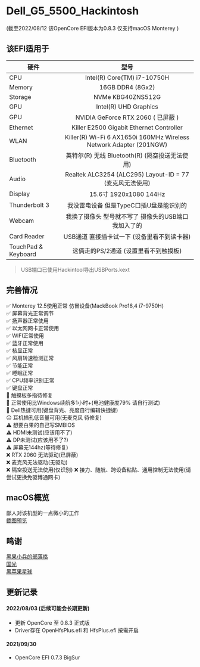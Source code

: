 # Dell_G5_5500_Hackintosh  

(截至2022/08/12 该OpenCore EFI版本为0.8.3 仅支持macOS Monterey )  

## 该EFI适用于
|硬件|型号|
|-|:-------:|
|CPU|Intel(R) Core(TM) i7-10750H|
|Memory|16GB DDR4 (8Gx2)|
|Storage|NVMe KBG40ZNS512G|
|GPU|Intel(R) UHD Graphics|
|GPU|NVIDIA GeForce RTX 2060 ( 已屏蔽 ) |
|Ethernet|Killer E2500 Gigabit Ethernet Controller|
|WLAN|Killer(R) Wi-Fi 6 AX1650i 160MHz Wireless Network Adapter (201NGW)|
|Bluetooth|英特尔(R) 无线 Bluetooth(R) (隔空投送无法使用)|
|Audio|Realtek ALC3254 (ALC295) Layout-ID = 77 (麦克风无法使用)|
|Display|15.6寸 1920x1080 144Hz|
|Thunderbolt 3|我没雷电设备 但是TypeC口插U盘是能识别的|
|Webcam|我换了摄像头 型号就不写了 摄像头的USB端口我加入了的|
|Card Reader|USB通道 直接插卡试一下 (设备里看不到读卡器)|
|TouchPad & Keyboard|这俩走的PS/2通道 (设置里看不到触摸板)|
>  USB端口已使用Hackintool导出USBPorts.kext

## 完善情况
✅ Monterey 12.5使用正常 仿冒设备(MackBook Pro16,4 i7-9750H)   
✅ 屏幕背光正常调节  
✅ 扬声器正常使用  
✅ 以太网网卡正常使用  
✅ WIFI正常使用  
✅ 蓝牙正常使用  
✅ 核显正常  
✅ 风扇转速检测正常  
✅ 节能正常  
✅ 睡眠正常  
✅ CPU频率识别正常  
✅ 键盘正常  
🤔 触摸板多指待修复  
🤔 正常使用比Windows续航多1小时+(电池健康度79% 请自行测试)  
🤔 Dell热键可用(键盘背光、亮度自行编辑快捷键)  
😔 耳机插孔低音量可用(无麦克风 待修复)  
⚠️ 想要白果的自己写SMBIOS  
⚠️ HDMI未测试(应该用不了)  
⚠️ DP未测试(应该用不了?)  
⚠️ 屏幕无144hz(等待修复)   
❌ RTX 2060 无法驱动(已屏蔽)  
❌ 麦克风无法驱动(无驱动)  
❌ 隔空投送无法使用(仅识别) 
❌ 接力、随航、跨设备粘贴、通用控制无法使用(请尝试更换免驱博通网卡)


## macOS概览 
鄙人对该机型的一点微小的工作  
[截图预览](Image/Preview.md)

## 鸣谢
[黑果小兵的部落格](https://blog.daliansky.net/)  
[国光](https://www.sqlsec.com/)  
[黑苹果星球](https://heipg.cn/)

## 更新记录

#### 2022/08/03 (后续可能会长期更新)
* 更新 OpenCore 至 0.8.3 正式版
* Driver存在 OpenHfsPlus.efi 和 HfsPlus.efi 按需开启

#### 2021/09/30 
* OpenCore EFI 0.7.3 BigSur
